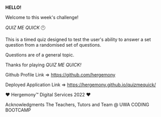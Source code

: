 **HELLO!**

Welcome to this week's challenge!

*QUIZ ME QUICK* 🕛

This is a timed quiz designed to test the user's ability to answer a set question from a randomised set of questions. 

Questions are of a general topic.





Thanks for playing *QUIZ ME QUICK!*

Github Profile Link => https://github.com/hergemony

Deployed Application Link => https://hergemony.github.io/quizmequick/


❤ Hergemony™ Digital Services 2022 ❤

Acknowledgments The Teachers, Tutors and Team @ UWA CODING BOOTCAMP


